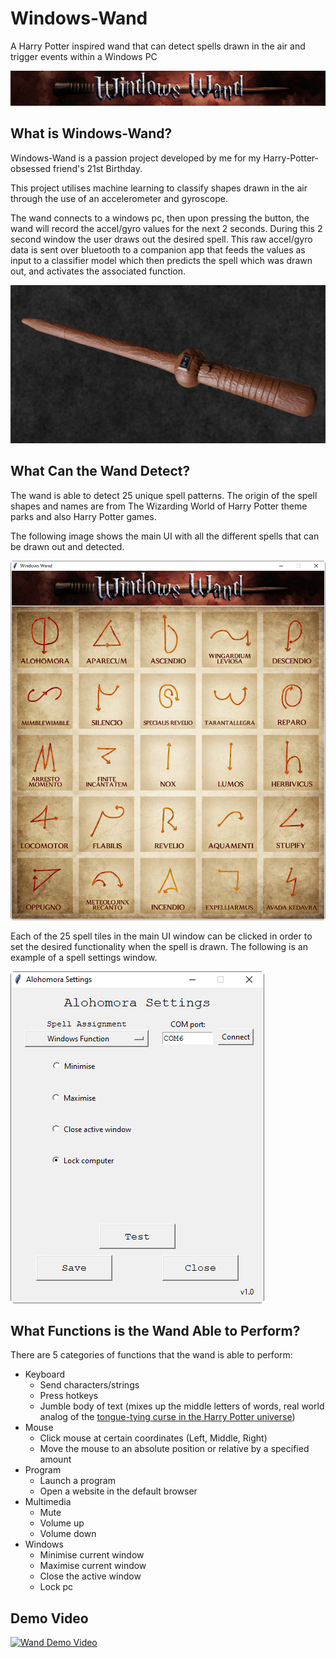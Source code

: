 # Windows-Wand
A Harry Potter inspired wand that can detect spells drawn in the air and trigger events within a Windows PC

<p align="center">
  <img src="https://github.com/Lexi-Hunter/Windows-Wand/blob/main/Images/Banner.jpg?raw=true" alt="Sublime's custom image"/>
</p>

## What is Windows-Wand?
Windows-Wand is a passion project developed by me for my Harry-Potter-obsessed friend's 21st Birthday.

This project utilises machine learning to classify shapes drawn in the air through the use of an accelerometer and gyroscope.

The wand connects to a windows pc, then upon pressing the button, the wand will record the accel/gyro values for the next 2 seconds. During this 2 second window the user draws out the desired spell. This raw accel/gyro data is sent over bluetooth to a companion app that feeds the values as input to a classifier model which then predicts the spell which was drawn out, and activates the associated function.

![Wand](Images/Picture_of_Wand.png)

## What Can the Wand Detect?
The wand is able to detect 25 unique spell patterns. The origin of the spell shapes and names are from The Wizarding World of Harry Potter theme parks and also Harry Potter games.

The following image shows the main UI with all the different spells that can be drawn out and detected.

![Wand](Images/UI_Main.jpg)

Each of the 25 spell tiles in the main UI window can be clicked in order to set the desired functionality when the spell is drawn. The following is an example of a spell settings window.

![Wand](Images/Spell_Settings.jpg)

## What Functions is the Wand Able to Perform?
There are 5 categories of functions that the wand is able to perform:
* Keyboard
  * Send characters/strings
  * Press hotkeys
  * Jumble body of text (mixes up the middle letters of words, real world analog of the [tongue-tying curse in the Harry Potter universe](https://harrypotter.fandom.com/wiki/Tongue-Tying_Curse))
* Mouse
  * Click mouse at certain coordinates (Left, Middle, Right)
  * Move the mouse to an absolute position or relative by a specified amount
* Program
  * Launch a program
  * Open a website in the default browser
* Multimedia
  * Mute
  * Volume up
  * Volume down
* Windows
  * Minimise current window
  * Maximise current window
  * Close the active window
  * Lock pc

## Demo Video
[![Wand Demo Video](https://img.youtube.com/vi/Zhz-s_bLLy0/0.jpg)](https://www.youtube.com/watch?v=Zhz-s_bLLy0)


